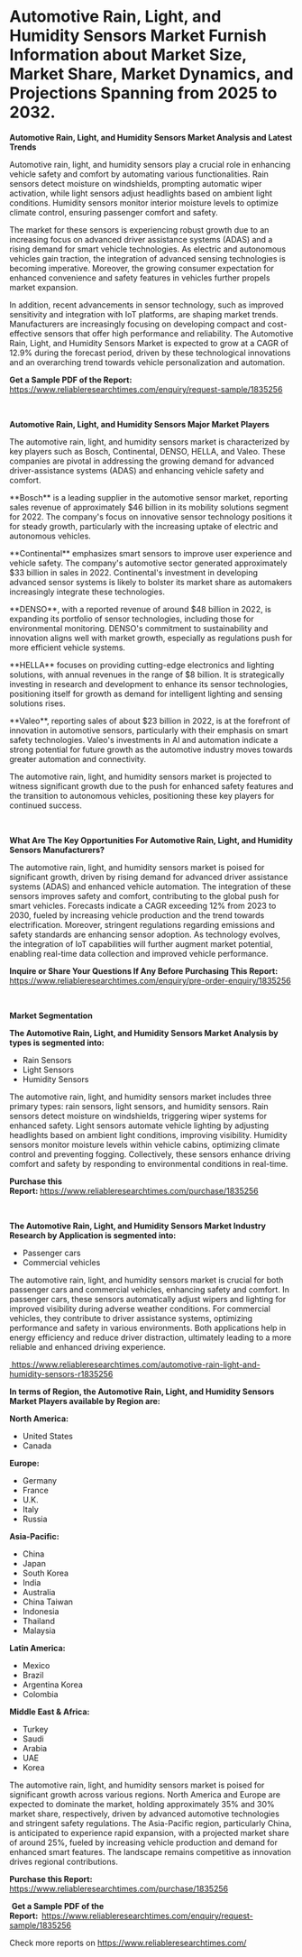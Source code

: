 <p><h1>Automotive Rain, Light, and Humidity Sensors Market Furnish Information about Market Size, Market Share, Market Dynamics, and Projections Spanning from 2025 to 2032.</h1></p><p><strong>Automotive Rain, Light, and Humidity Sensors Market Analysis and Latest Trends</strong></p>
<p><p>Automotive rain, light, and humidity sensors play a crucial role in enhancing vehicle safety and comfort by automating various functionalities. Rain sensors detect moisture on windshields, prompting automatic wiper activation, while light sensors adjust headlights based on ambient light conditions. Humidity sensors monitor interior moisture levels to optimize climate control, ensuring passenger comfort and safety.</p><p>The market for these sensors is experiencing robust growth due to an increasing focus on advanced driver assistance systems (ADAS) and a rising demand for smart vehicle technologies. As electric and autonomous vehicles gain traction, the integration of advanced sensing technologies is becoming imperative. Moreover, the growing consumer expectation for enhanced convenience and safety features in vehicles further propels market expansion.</p><p>In addition, recent advancements in sensor technology, such as improved sensitivity and integration with IoT platforms, are shaping market trends. Manufacturers are increasingly focusing on developing compact and cost-effective sensors that offer high performance and reliability. The Automotive Rain, Light, and Humidity Sensors Market is expected to grow at a CAGR of 12.9% during the forecast period, driven by these technological innovations and an overarching trend towards vehicle personalization and automation.</p></p>
<p><strong>Get a Sample PDF of the Report:&nbsp;</strong> <a href="https://www.reliableresearchtimes.com/enquiry/request-sample/1835256?utm_campaign=3209&utm_medium=2&utm_source=Github&utm_content=ia&utm_term=26032025&utm_id=automotive-rain-light-and-humidity-sensors">https://www.reliableresearchtimes.com/enquiry/request-sample/1835256</a></p>
<p>&nbsp;</p>
<p><strong>Automotive Rain, Light, and Humidity Sensors Major Market Players</strong></p>
<p><p>The automotive rain, light, and humidity sensors market is characterized by key players such as Bosch, Continental, DENSO, HELLA, and Valeo. These companies are pivotal in addressing the growing demand for advanced driver-assistance systems (ADAS) and enhancing vehicle safety and comfort.</p><p>**Bosch** is a leading supplier in the automotive sensor market, reporting sales revenue of approximately $46 billion in its mobility solutions segment for 2022. The company's focus on innovative sensor technology positions it for steady growth, particularly with the increasing uptake of electric and autonomous vehicles.</p><p>**Continental** emphasizes smart sensors to improve user experience and vehicle safety. The company's automotive sector generated approximately $33 billion in sales in 2022. Continental's investment in developing advanced sensor systems is likely to bolster its market share as automakers increasingly integrate these technologies.</p><p>**DENSO**, with a reported revenue of around $48 billion in 2022, is expanding its portfolio of sensor technologies, including those for environmental monitoring. DENSO's commitment to sustainability and innovation aligns well with market growth, especially as regulations push for more efficient vehicle systems.</p><p>**HELLA** focuses on providing cutting-edge electronics and lighting solutions, with annual revenues in the range of $8 billion. It is strategically investing in research and development to enhance its sensor technologies, positioning itself for growth as demand for intelligent lighting and sensing solutions rises.</p><p>**Valeo**, reporting sales of about $23 billion in 2022, is at the forefront of innovation in automotive sensors, particularly with their emphasis on smart safety technologies. Valeo's investments in AI and automation indicate a strong potential for future growth as the automotive industry moves towards greater automation and connectivity.</p><p>The automotive rain, light, and humidity sensors market is projected to witness significant growth due to the push for enhanced safety features and the transition to autonomous vehicles, positioning these key players for continued success.</p></p>
<p>&nbsp;</p>
<p><strong>What Are The Key Opportunities For Automotive Rain, Light, and Humidity Sensors Manufacturers?</strong></p>
<p><p>The automotive rain, light, and humidity sensors market is poised for significant growth, driven by rising demand for advanced driver assistance systems (ADAS) and enhanced vehicle automation. The integration of these sensors improves safety and comfort, contributing to the global push for smart vehicles. Forecasts indicate a CAGR exceeding 12% from 2023 to 2030, fueled by increasing vehicle production and the trend towards electrification. Moreover, stringent regulations regarding emissions and safety standards are enhancing sensor adoption. As technology evolves, the integration of IoT capabilities will further augment market potential, enabling real-time data collection and improved vehicle performance.</p></p>
<p><strong>Inquire or Share Your Questions If Any Before Purchasing This Report:</strong> <a href="https://www.reliableresearchtimes.com/enquiry/pre-order-enquiry/1835256?utm_campaign=3209&utm_medium=2&utm_source=Github&utm_content=ia&utm_term=26032025&utm_id=automotive-rain-light-and-humidity-sensors">https://www.reliableresearchtimes.com/enquiry/pre-order-enquiry/1835256</a></p>
<p>&nbsp;</p>
<p><strong>Market Segmentation</strong></p>
<p><strong>The Automotive Rain, Light, and Humidity Sensors Market Analysis by types is segmented into:</strong></p>
<p><ul><li>Rain Sensors</li><li>Light Sensors</li><li>Humidity Sensors</li></ul></p>
<p><p>The automotive rain, light, and humidity sensors market includes three primary types: rain sensors, light sensors, and humidity sensors. Rain sensors detect moisture on windshields, triggering wiper systems for enhanced safety. Light sensors automate vehicle lighting by adjusting headlights based on ambient light conditions, improving visibility. Humidity sensors monitor moisture levels within vehicle cabins, optimizing climate control and preventing fogging. Collectively, these sensors enhance driving comfort and safety by responding to environmental conditions in real-time.</p></p>
<p><strong>Purchase this Report:&nbsp;</strong><a href="https://www.reliableresearchtimes.com/purchase/1835256?utm_campaign=3209&utm_medium=2&utm_source=Github&utm_content=ia&utm_term=26032025&utm_id=automotive-rain-light-and-humidity-sensors">https://www.reliableresearchtimes.com/purchase/1835256</a></p>
<p>&nbsp;</p>
<p><strong>The Automotive Rain, Light, and Humidity Sensors Market Industry Research by Application is segmented into:</strong></p>
<p><ul><li>Passenger cars</li><li>Commercial vehicles</li></ul></p>
<p><p>The automotive rain, light, and humidity sensors market is crucial for both passenger cars and commercial vehicles, enhancing safety and comfort. In passenger cars, these sensors automatically adjust wipers and lighting for improved visibility during adverse weather conditions. For commercial vehicles, they contribute to driver assistance systems, optimizing performance and safety in various environments. Both applications help in energy efficiency and reduce driver distraction, ultimately leading to a more reliable and enhanced driving experience.</p></p>
<p><a href="https://www.reliableresearchtimes.com/automotive-rain-light-and-humidity-sensors-r1835256?utm_campaign=3209&utm_medium=2&utm_source=Github&utm_content=ia&utm_term=26032025&utm_id=automotive-rain-light-and-humidity-sensors">&nbsp;https://www.reliableresearchtimes.com/automotive-rain-light-and-humidity-sensors-r1835256</a></p>
<p><strong>In terms of Region, the Automotive Rain, Light, and Humidity Sensors Market Players available by Region are:</strong></p>
<p>
    <p> <strong> North America: </strong>
        <ul>
            <li>United States</li>
            <li>Canada</li>
        </ul>
        </p> 
    <p> <strong> Europe: </strong>
        <ul>
            <li>Germany</li>
            <li>France</li>
            <li>U.K.</li>
            <li>Italy</li>
            <li>Russia</li>
        </ul>
        </p> 
    <p> <strong> Asia-Pacific: </strong>
        <ul>
            <li>China</li>
            <li>Japan</li>
            <li>South Korea</li>
            <li>India</li>
            <li>Australia</li>
            <li>China Taiwan</li>
            <li>Indonesia</li>
            <li>Thailand</li>
            <li>Malaysia</li>
        </ul>
        </p> 
    <p> <strong> Latin America: </strong>
        <ul>
            <li>Mexico</li>
            <li>Brazil</li>
            <li>Argentina Korea</li>
            <li>Colombia</li>
        </ul>
        </p> 
    <p> <strong> Middle East & Africa: </strong>
        <ul>
            <li>Turkey</li>
            <li>Saudi</li>
            <li>Arabia</li>
            <li>UAE</li>
            <li>Korea</li>
        </ul>
    </p>
    </p>
<p><p>The automotive rain, light, and humidity sensors market is poised for significant growth across various regions. North America and Europe are expected to dominate the market, holding approximately 35% and 30% market share, respectively, driven by advanced automotive technologies and stringent safety regulations. The Asia-Pacific region, particularly China, is anticipated to experience rapid expansion, with a projected market share of around 25%, fueled by increasing vehicle production and demand for enhanced smart features. The landscape remains competitive as innovation drives regional contributions.</p></p>
<p><strong>Purchase this Report: </strong><a href="https://www.reliableresearchtimes.com/purchase/1835256?utm_campaign=3209&utm_medium=2&utm_source=Github&utm_content=ia&utm_term=26032025&utm_id=automotive-rain-light-and-humidity-sensors">https://www.reliableresearchtimes.com/purchase/1835256</a></p>
<p>&nbsp;<strong>Get a Sample PDF of the Report:&nbsp;&nbsp;</strong><a href="https://www.reliableresearchtimes.com/enquiry/request-sample/1835256?utm_campaign=3209&utm_medium=2&utm_source=Github&utm_content=ia&utm_term=26032025&utm_id=automotive-rain-light-and-humidity-sensors">https://www.reliableresearchtimes.com/enquiry/request-sample/1835256</a></p>
<p><strong></strong></p>
<p>Check more reports on <a href="https://www.reliableresearchtimes.com/?utm_campaign=3209&utm_medium=2&utm_source=Github&utm_content=ia&utm_term=26032025&utm_id=automotive-rain-light-and-humidity-sensors">https://www.reliableresearchtimes.com/</a></p>